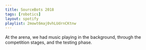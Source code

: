```yaml
---
title: SourceBots 2018
tags: [robotics]
layout: spotify
playlist: 2mowt6maj0vhLUdrnCKtnw
---
```


At the arena, we had music playing in the background, through the competition stages, and the testing phase.
